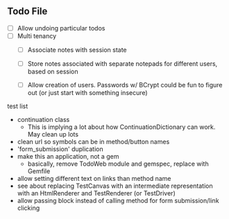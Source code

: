 Todo File
---

- [ ] Allow undoing particular todos
- [ ] Multi tenancy
    - [ ] Associate notes with session state
    - [ ] Store notes associated with separate notepads for different users, based on session
    - [ ] Allow creation of users. Passwords w/ BCrypt could be fun to figure out (or just start with something insecure)


test list
- continuation class
    - This is implying a lot about how ContinuationDictionary can work. May clean up lots
- clean url so symbols can be in method/button names
- 'form_submission' duplication
- make this an application, not a gem
  - basically, remove TodoWeb module and gemspec, replace with Gemfile
- allow setting different text on links than method name
- see about replacing TestCanvas with an intermediate representation with an HtmlRenderer and TestRenderer (or TestDriver)
- allow passing block instead of calling method for form submission/link clicking
  

